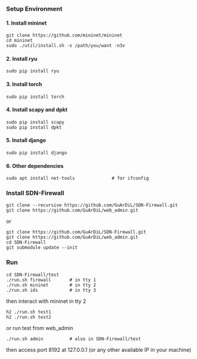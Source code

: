 ### Setup Environment
#### 1. Install mininet
```
git clone https://github.com/mininet/mininet
cd mininet
sudo ./util/install.sh -s /path/you/want -n3v
```
#### 2. Install ryu
```
sudo pip install ryu
```
#### 3. Install torch
```
sudo pip install torch
```
#### 4. Install scapy and dpkt
```
sudo pip install scapy
sudo pip install dpkt
```
#### 5. Install django
```
sudo pip install django
```
#### 6. Other dependencies
```
sudo apt install net-tools              # for ifconfig
```
### Install SDN-Firewall
```
git clone --recursive https://github.com/GuArDiL/SDN-Firewall.git
git clone https://github.com/GuArDiL/web_admin.git
```
or
```
git clone https://github.com/GuArDiL/SDN-Firewall.git
git clone https://github.com/GuArDiL/web_admin.git
cd SDN-Firewall
git submodule update --init
```
### Run
```
cd SDN-Firewall/test
./run.sh firewall       # in tty 1
./run.sh mininet        # in tty 2
./run.sh ids            # in tty 3
```
then interact with mininet in tty 2
```
h2 ./run.sh test1
h2 ./run.sh test2
```
or run test from web_admin
```
./run.sh admin          # also in SDN-Firewall/test
```
then access port 8192 at 127.0.0.1 (or any other available IP in your machine)
